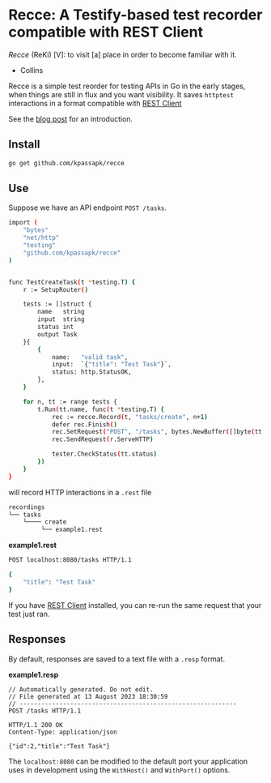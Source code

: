 # Recce: A Testify-based test recorder compatible with REST Client

*Recce* (ReKi) [V]: to visit [a] place in order to become familiar with it.
- Collins

Recce is a simple test reorder for testing APIs in Go in the early stages, when
things are still in flux and you want visibility. It saves `httptest`
interactions in a format compatible with [REST Client][restclient]

[restclient]: https://marketplace.visualstudio.com/items?itemName=humao.rest-client

See the [blog post](https://www.kpassa.me/posts/recce/) for an introduction.

## Install


``` sh
go get github.com/kpassapk/recce
```

## Use

Suppose we have an API endpoint `POST /tasks`.

``` sh
import (
	"bytes"
	"net/http"
	"testing"
    "github.com/kpassapk/recce"
)


func TestCreateTask(t *testing.T) {
	r := SetupRouter()

	tests := []struct {
		name   string
		input  string
		status int
		output Task
	}{
		{
			name:   "valid task",
			input:  `{"title": "Test Task"}`,
			status: http.StatusOK,
		},
	}

	for n, tt := range tests {
		t.Run(tt.name, func(t *testing.T) {
			rec := recce.Record(t, "tasks/create", n+1)
			defer rec.Finish()
			rec.SetRequest("POST", "/tasks", bytes.NewBuffer([]byte(tt.input)))
			rec.SendRequest(r.ServeHTTP)

			tester.CheckStatus(tt.status)
		})
	}
}
```

will record HTTP interactions in a `.rest` file

``` sh
recordings
└── tasks
    └──── create
         └── example1.rest
```

**example1.rest**
``` sh
POST localhost:8080/tasks HTTP/1.1

{
    "title": "Test Task"
}
```


If you have [REST Client][restclient] installed, you can re-run the same request that your test just ran. 

## Responses

By default, responses are saved to a text file with a `.resp` format. 

**example1.resp**
```
// Automatically generated. Do not edit.
// File generated at 13 August 2023 18:30:59
// ------------------------------------------------------------
POST /tasks HTTP/1.1

HTTP/1.1 200 OK
Content-Type: application/json

{"id":2,"title":"Test Task"}

```

The `localhost:8080` can be modified to the default port your application uses in development using the `WithHost()` and `WithPort()` options.

